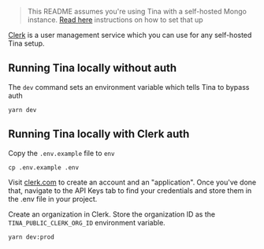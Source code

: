 > This README assumes you're using Tina with a self-hosted Mongo instance. [Read here](https://tina.io/docs/self-hosted/database-adapter/mongodb/) instructions on how to set that up

[Clerk](https://clerk.com) is a user management service which you can use for any self-hosted Tina setup.

## Running Tina locally without auth

The `dev` command sets an environment variable which tells Tina to bypass auth

```
yarn dev
```

## Running Tina locally with Clerk auth

Copy the `.env.example` file to `env`

```
cp .env.example .env
```

Visit [clerk.com](https://clerk.com/) to create an account and an "application". Once you've done that, navigate to the API Keys tab to find your credentials and store them in the .env file in your project.

Create an organization in Clerk. Store the organization ID as the `TINA_PUBLIC_CLERK_ORG_ID` environment variable.

```
yarn dev:prod
```
